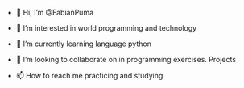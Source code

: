 - 👋 Hi, I’m @FabianPuma
- 👀 I’m interested in world programming and technology
- 🌱 I’m currently learning language python 
- 💞️ I’m looking to collaborate on in programming exercises. Projects

- 📫 How to reach me practicing and studying

<!---
FabianPuma/FabianPuma is a ✨ special ✨ repository because its `README.md` (this file) appears on your GitHub profile.
You can click the Preview link to take a look at your changes.
--->
